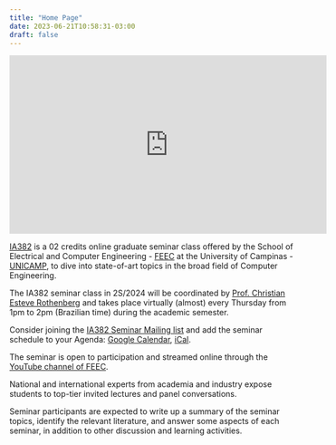 ```yaml
---
title: "Home Page"
date: 2023-06-21T10:58:31-03:00
draft: false
---
```



<iframe width="560" height="315" src="https://www.youtube.com/embed/TJAYzSUNiYs" title="YouTube video player" frameborder="0" allow="accelerometer; autoplay; clipboard-write; encrypted-media; gyroscope; picture-in-picture; web-share" allowfullscreen></iframe>

[IA382](https://www.cpg.feec.unicamp.br/cpg/lista/caderno_horario_show.php?id=1888) is a 02 credits online graduate seminar class offered by the School of Electrical and Computer Engineering - [FEEC](https://www.fee.unicamp.br/) at the University of Campinas - [UNICAMP](https://www.unicamp.br/), to dive into state-of-art topics in the broad field of Computer Engineering.

The IA382 seminar class in 2S/2024 will be coordinated by [Prof. Christian Esteve Rothenberg](https://www.dca.fee.unicamp.br/~chesteve/) and takes place virtually (almost) every Thursday from 1pm to 2pm (Brazilian time) during the academic semester.

Consider joining the [IA382 Seminar Mailing list](https://groups.google.com/g/ia382-feec-unicamp/) and add the seminar schedule to your Agenda: [Google Calendar](https://calendar.google.com/calendar/embed?src=c_bd56c44a65b9dae27fe531b2b5c684a6c8fdf8a410edb595be2709bc16e55942%40group.calendar.google.com&ctz=America%2FSao_Paulo
), [iCal](https://calendar.google.com/calendar/ical/c_bd56c44a65b9dae27fe531b2b5c684a6c8fdf8a410edb595be2709bc16e55942%40group.calendar.google.com/public/basic.ics).

The seminar is open to participation and streamed online through the [YouTube channel of FEEC](https://www.youtube.com/channel/UChptcdqmzNLQ8Oe03DEjIDQ).

National and international experts from academia and industry expose students to top-tier invited lectures and panel conversations.

Seminar participants are expected to write up a summary of the seminar topics, identify the relevant literature, and answer some aspects of each seminar, in addition to other discussion and learning activities.


<!-- Google tag (gtag.js) -->
<script async src="https://www.googletagmanager.com/gtag/js?id=G-ZJM8RXWEZ2"></script>
<script>
  window.dataLayer = window.dataLayer || [];
  function gtag(){dataLayer.push(arguments);}
  gtag('js', new Date());

  gtag('config', 'G-ZJM8RXWEZ2');
</script>
